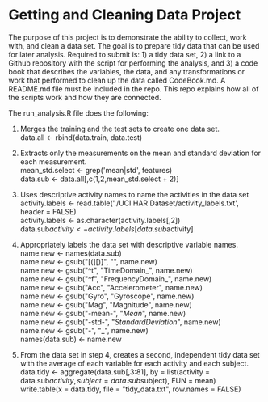 # Getting and Cleaning Data Project

The purpose of this project is to demonstrate the ability to collect, work with, and clean a data set. The goal is to prepare tidy data that can be used for later analysis. Required to submit is: 1) a tidy data set, 2) a link to a Github repository with the script for performing the analysis, and 3) a code book that describes the variables, the data, and any transformations or work that performed to clean up the data called CodeBook.md. A README.md file must be included in the repo. This repo explains how all of the scripts work and how they are connected.

The run_analysis.R file does the following:
1. Merges the training and the test sets to create one data set.<br>
   data.all <- rbind(data.train, data.test)

2. Extracts only the measurements on the mean and standard deviation for each measurement.<br>
   mean_std.select <- grep('mean|std', features)<br>
   data.sub <- data.all[,c(1,2,mean_std.select + 2)]

3. Uses descriptive activity names to name the activities in the data set<br>
   activity.labels <- read.table('./UCI HAR Dataset/activity_labels.txt', header = FALSE)<br>
   activity.labels <- as.character(activity.labels[,2])<br>
   data.sub$activity <- activity.labels[data.sub$activity]

4. Appropriately labels the data set with descriptive variable names.<br>
   name.new <- names(data.sub)<br>
   name.new <- gsub("[(][)]", "", name.new)<br>
   name.new <- gsub("^t", "TimeDomain_", name.new)<br>
   name.new <- gsub("^f", "FrequencyDomain_", name.new)<br>
   name.new <- gsub("Acc", "Accelerometer", name.new)<br>
   name.new <- gsub("Gyro", "Gyroscope", name.new)<br>
   name.new <- gsub("Mag", "Magnitude", name.new)<br>
   name.new <- gsub("-mean-", "_Mean_", name.new)<br>
   name.new <- gsub("-std-", "_StandardDeviation_", name.new)<br>
   name.new <- gsub("-", "_", name.new)<br>
   names(data.sub) <- name.new

5. From the data set in step 4, creates a second, independent tidy data set with the average of each variable for each activity and each subject.<br>
   data.tidy <- aggregate(data.sub[,3:81], by = list(activity = data.sub$activity, subject = data.sub$subject), FUN = mean)<br>
   write.table(x = data.tidy, file = "tidy_data.txt", row.names = FALSE)
